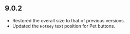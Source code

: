 ## 9.0.2

- Restored the overall size to that of previous versions.
- Updated the `HotKey` text position for Pet buttons.
